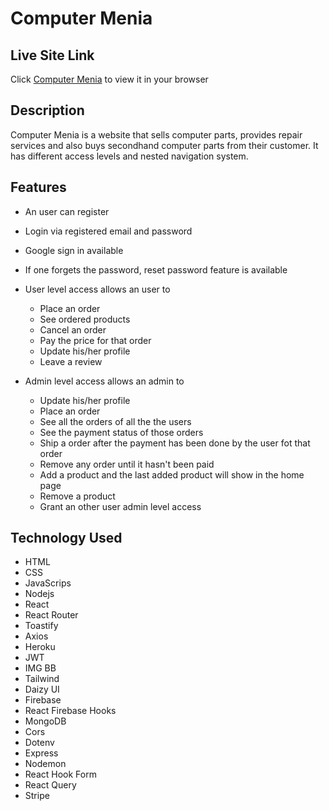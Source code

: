 # Computer Menia

## Live Site Link

Click [Computer Menia](https://computer-menia.web.app/) to view it in your browser

## Description
Computer Menia is a website that sells computer parts, provides repair services and also buys secondhand computer parts from their customer. It has different access levels and nested navigation system.

## Features
* An user can register
* Login via registered email and password
* Google sign in available
* If one forgets the password, reset password feature is available

* User level access allows an user to
   * Place an order 
   * See ordered products
   * Cancel an order
   * Pay the price for that order
   * Update his/her profile
   * Leave a review

* Admin level access allows an admin to
    * Update his/her profile
    * Place an order
    * See all the orders of all the the users
    * See the payment status of those orders
    * Ship a order after the payment has been done by the user fot that order
    * Remove any order until it hasn't been paid
    * Add a product and the last added product will show in the home page
    * Remove a product
    * Grant an other user admin level access

## Technology Used
* HTML
* CSS
* JavaScrips
* Nodejs
* React
* React Router
* Toastify
* Axios
* Heroku
* JWT
* IMG BB
* Tailwind
* Daizy UI
* Firebase
* React Firebase Hooks
* MongoDB
* Cors
* Dotenv
* Express
* Nodemon
* React Hook Form
* React Query
* Stripe









